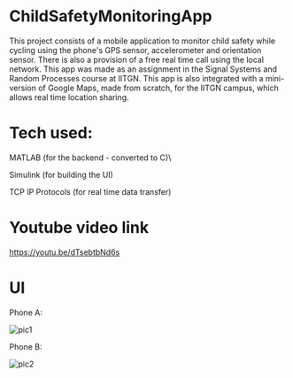 # ChildSafetyMonitoringApp
This project consists of a mobile application to monitor child safety while cycling using the phone's GPS sensor, accelerometer and orientation sensor. There is also a provision of a free real time call using the local network. This app was made as an assignment in the Signal Systems and Random Processes course at IITGN. This app is also integrated with a mini-version of Google Maps, made from scratch, for the IITGN campus, which allows real time location sharing.

# Tech used:

MATLAB (for the backend - converted to C)\

Simulink (for building the UI)

TCP IP Protocols (for real time data transfer)

# Youtube video link

https://youtu.be/dTsebtbNd6s

# UI

Phone A:

![pic1](https://github.com/Kishan-Ved/ChildSafetyMonitoringApp/assets/124593234/811678f8-ed99-48b5-9266-f9b40c47f931)

Phone B:

![pic2](https://github.com/Kishan-Ved/ChildSafetyMonitoringApp/assets/124593234/fac1bc80-becc-4708-b032-4e9882c2be8e)
